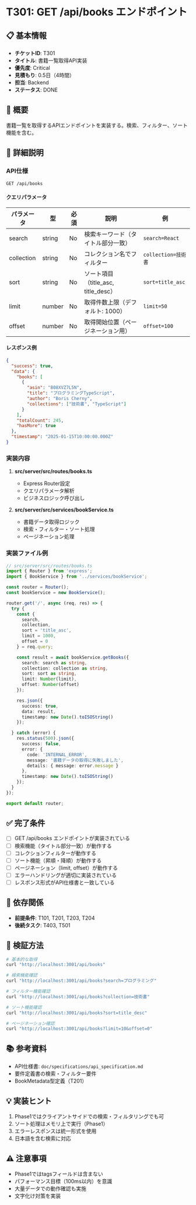 # T301: GET /api/books エンドポイント

## 📋 基本情報
- **チケットID**: T301
- **タイトル**: 書籍一覧取得API実装
- **優先度**: Critical
- **見積もり**: 0.5日（4時間）
- **担当**: Backend
- **ステータス**: DONE

## 🎯 概要
書籍一覧を取得するAPIエンドポイントを実装する。検索、フィルター、ソート機能を含む。

## 📝 詳細説明
### API仕様
```
GET /api/books
```

#### クエリパラメータ
| パラメータ | 型 | 必須 | 説明 | 例 |
|-----------|-----|------|------|-----|
| search | string | No | 検索キーワード（タイトル部分一致） | `search=React` |
| collection | string | No | コレクション名でフィルター | `collection=技術書` |
| sort | string | No | ソート項目（title_asc, title_desc） | `sort=title_asc` |
| limit | number | No | 取得件数上限（デフォルト: 1000） | `limit=50` |
| offset | number | No | 取得開始位置（ページネーション用） | `offset=100` |

#### レスポンス例
```json
{
  "success": true,
  "data": {
    "books": [
      {
        "asin": "B08XVZ7L5N",
        "title": "プログラミングTypeScript",
        "author": "Boris Cherny",
        "collections": ["技術書", "TypeScript"]
      }
    ],
    "totalCount": 245,
    "hasMore": true
  },
  "timestamp": "2025-01-15T10:00:00.000Z"
}
```

### 実装内容
1. **src/server/src/routes/books.ts**
   - Express Router設定
   - クエリパラメータ解析
   - ビジネスロジック呼び出し

2. **src/server/src/services/bookService.ts**
   - 書籍データ取得ロジック
   - 検索・フィルター・ソート処理
   - ページネーション処理

### 実装ファイル例
```typescript
// src/server/src/routes/books.ts
import { Router } from 'express';
import { BookService } from '../services/bookService';

const router = Router();
const bookService = new BookService();

router.get('/', async (req, res) => {
  try {
    const {
      search,
      collection,
      sort = 'title_asc',
      limit = 1000,
      offset = 0
    } = req.query;

    const result = await bookService.getBooks({
      search: search as string,
      collection: collection as string,
      sort: sort as string,
      limit: Number(limit),
      offset: Number(offset)
    });

    res.json({
      success: true,
      data: result,
      timestamp: new Date().toISOString()
    });

  } catch (error) {
    res.status(500).json({
      success: false,
      error: {
        code: 'INTERNAL_ERROR',
        message: '書籍データの取得に失敗しました',
        details: { message: error.message }
      },
      timestamp: new Date().toISOString()
    });
  }
});

export default router;
```

## ✅ 完了条件
- [ ] GET /api/books エンドポイントが実装されている
- [ ] 検索機能（タイトル部分一致）が動作する
- [ ] コレクションフィルターが動作する
- [ ] ソート機能（昇順・降順）が動作する
- [ ] ページネーション（limit, offset）が動作する
- [ ] エラーハンドリングが適切に実装されている
- [ ] レスポンス形式がAPI仕様書と一致している

## 🔗 依存関係
- **前提条件**: T101, T201, T203, T204
- **後続タスク**: T403, T501

## 🧪 検証方法
```bash
# 基本的な取得
curl "http://localhost:3001/api/books"

# 検索機能確認
curl "http://localhost:3001/api/books?search=プログラミング"

# フィルター機能確認
curl "http://localhost:3001/api/books?collection=技術書"

# ソート機能確認
curl "http://localhost:3001/api/books?sort=title_desc"

# ページネーション確認
curl "http://localhost:3001/api/books?limit=10&offset=0"
```

## 📚 参考資料
- API仕様書: `doc/specifications/api_specification.md`
- 要件定義書の検索・フィルター要件
- BookMetadata型定義（T201）

## 💡 実装ヒント
1. Phase1ではクライアントサイドでの検索・フィルタリングでも可
2. ソート処理はメモリ上で実行（Phase1）
3. エラーレスポンスは統一形式を使用
4. 日本語を含む検索に対応

## ⚠️ 注意事項
- Phase1ではtagsフィールドは含まない
- パフォーマンス目標（100ms以内）を意識
- 大量データでの動作確認も実施
- 文字化け対策を実装